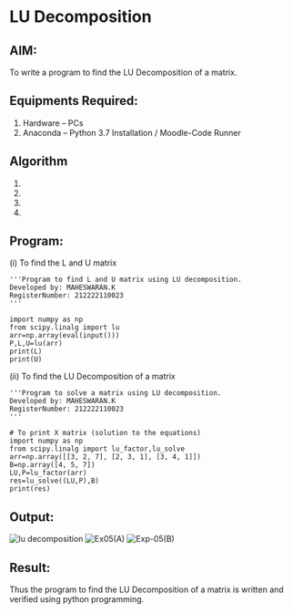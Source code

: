 # LU Decomposition 

## AIM:
To write a program to find the LU Decomposition of a matrix.

## Equipments Required:
1. Hardware – PCs
2. Anaconda – Python 3.7 Installation / Moodle-Code Runner

## Algorithm
1. 
2. 
3. 
4. 

## Program:
(i) To find the L and U matrix
```
'''Program to find L and U matrix using LU decomposition.
Developed by: MAHESWARAN.K
RegisterNumber: 212222110023
'''

import numpy as np
from scipy.linalg import lu
arr=np.array(eval(input()))
P,L,U=lu(arr)
print(L)
print(U)
```
(ii) To find the LU Decomposition of a matrix
```
'''Program to solve a matrix using LU decomposition.
Developed by: MAHESWARAN.K
RegisterNumber: 212222110023
'''

# To print X matrix (solution to the equations)
import numpy as np
from scipy.linalg import lu_factor,lu_solve
arr=np.array([[3, 2, 7], [2, 3, 1], [3, 4, 1]])
B=np.array([4, 5, 7])
LU,P=lu_factor(arr)
res=lu_solve((LU,P),B)
print(res)

```

## Output:
![lu decomposition]()
![Ex05(A)](https://user-images.githubusercontent.com/119478181/232190749-aed3faeb-b536-425e-b8b5-258281bda797.png)
![Exp-05(B)](https://user-images.githubusercontent.com/119478181/232190757-719a047c-7a7b-4584-b55e-fe74e11ee60b.png)



## Result:
Thus the program to find the LU Decomposition of a matrix is written and verified using python programming.

